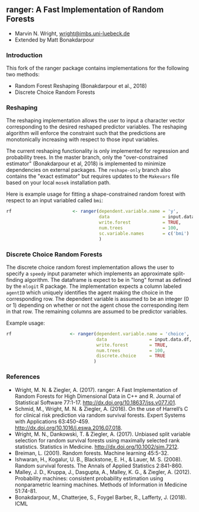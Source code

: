 ## ranger: A Fast Implementation of Random Forests
* Marvin N. Wright, wright@imbs.uni-luebeck.de
* Extended by Matt Bonakdarpour

### Introduction
This fork of the ranger package contains implementations for the following two methods:
* Random Forest Reshaping (Bonakdarpour et al., 2018)
* Discrete Choice Random Forests

### Reshaping
The reshaping implementation allows the user to input a character vector corresponding to the desired reshaped predictor variables. The reshaping algorithm will enforce the constraint such that the predictions are monotonically increasing with respect to those input variables. 

The current reshaping functionality is only implemented for regression and probability trees. In the master branch, only the "over-constrained estimator" (Bonakdarpour et al, 2018) is implemented to minimize dependencies on external packages. The `reshape-only` branch also contains the "exact estimator" but requires updates to the `Makevars` file based on your local `mosek` installation path. 

Here is example usage for fitting a shape-constrained random forest with respect to an input variabled called `bmi`:
```r
rf                       <- ranger(dependent.variable.name = 'y',
                                   data                    = input.data.df,
                                   write.forest            = TRUE,
                                   num.trees               = 100,
                                   sc.variable.names       = c('bmi')
                                   )
```

### Discrete Choice Random Forests
The discrete choice random forest implementation allows the user to specify a `speedy` input parameter which implements an approximate split-finding algorithm. The dataframe is expect to be in "long" format as defined by the `mlogit` R package. The implementation expects a column labeled `agentID` which uniquely identifies the agent making the choice in the corresponding row. The dependent variable is assumed to be an integer (0 or 1) depending on whether or not the agent chose the corresponding item in that row. The remaining columns are assumed to be predictor variables. 

Example usage:
```r
rf                      <- ranger(dependent.variable.name = 'choice',
                                  data                = input.data.df,
                                  write.forest        = TRUE,
                                  num.trees           = 100,
                                  discrete.choice     = TRUE
                                 )
```

### References
* Wright, M. N. & Ziegler, A. (2017). ranger: A Fast Implementation of Random Forests for High Dimensional Data in C++ and R. Journal of Statistical Software 77:1-17. http://dx.doi.org/10.18637/jss.v077.i01.
* Schmid, M., Wright, M. N. & Ziegler, A. (2016). On the use of Harrell’s C for clinical risk prediction via random survival forests. Expert Systems with Applications 63:450-459. http://dx.doi.org/10.1016/j.eswa.2016.07.018.
* Wright, M. N., Dankowski, T. & Ziegler, A. (2017). Unbiased split variable selection for random survival forests using maximally selected rank statistics. Statistics in Medicine. http://dx.doi.org/10.1002/sim.7212.
* Breiman, L. (2001). Random forests. Machine learning 45:5-32.
* Ishwaran, H., Kogalur, U. B., Blackstone, E. H., & Lauer, M. S. (2008). Random survival forests. The Annals of Applied Statistics 2:841-860.
* Malley, J. D., Kruppa, J., Dasgupta, A., Malley, K. G., & Ziegler, A. (2012). Probability machines: consistent probability estimation using nonparametric learning machines. Methods of Information in Medicine 51:74-81.
* Bonakdarpour, M., Chatterjee, S., Foygel Barber, R., Lafferty, J. (2018). ICML
